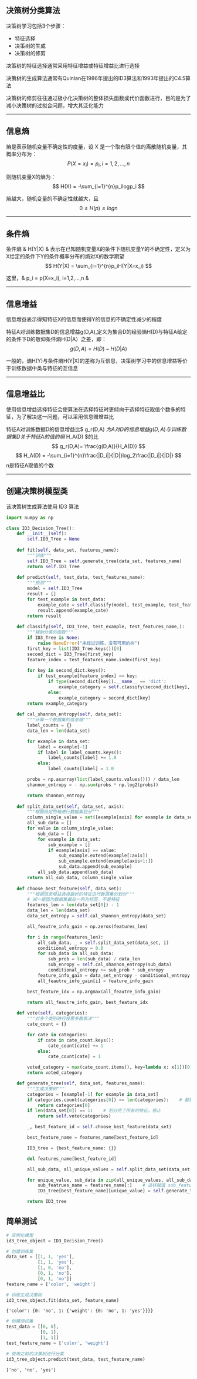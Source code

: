 
## 决策树分类算法
决策树学习包括3个步骤：

* 特征选择
* 决策树的生成
* 决策树的修剪

决策树的特征选择通常采用特征增益或特征增益比进行选择

决策树的生成算法通常有Quinlan在1986年提出的ID3算法和1993年提出的C4.5算法

决策树的修剪往往通过极小化决策树的整体损失函数或代价函数进行，目的是为了减小决策树的过拟合问题，增大其泛化能力

***
## 信息熵
熵是表示随机变量不确定性的度量，设 X 是一个取有限个值的离散随机变量，其概率分布为：
$$ P(X = x_i) = p_i,   i=1,2,...,n $$

则随机变量X的熵为：
$$ H(X) = -\sum_{i=1}^{n}p_ilogp_i $$

熵越大，随机变量的不确定性就越大，且
$$ 0\leq H(p)\leq logn $$

***
## 条件熵
条件熵 & H(Y|X) & 表示在已知随机变量X的条件下随机变量Y的不确定性，定义为X给定的条件下Y的条件概率分布的熵对X的数学期望
$$ H(Y|X) = \sum_{i=1}^{n}p_iH(Y|X=x_i) $$

这里，& p_i = p(X=x_i), i=1,2,...,n &

***
## 信息增益
信息增益表示得知特征X的信息而使得Y的信息的不确定性减少的程度

特征A对训练数据集D的信息增益g(D,A),定义为集合D的经验熵H(D)与特征A给定的条件下D的敬仰条件熵H(D|A）之差，即：
$$ g(D,A)=H(D)-H(D|A) $$

一般的，熵H(Y)与条件熵H(Y|X)的差称为互信息，决策树学习中的信息增益等价于训练数据中类与特征的互信息

***
## 信息增益比
使用信息增益选择特征会使算法在选择特征时更倾向于选择特征取值个数多的特征，为了解决这一问题，可以采用信息赠增益比

特征A对训练数据D的信息增益比$ g_r(D,A) $为A对D的信息增益g(D,A)与训练数据集D关于特征A的值的熵$ H_A(D) $的比
$$ g_r(D,A)= \frac{g(D,A)}{H_A(D)} $$
$$ H_A(D) = -\sum_{i=1}^{n}\frac{|D_i|}{|D|}log_2\frac{|D_i|}{|D|} $$
n是特征A取值的个数



***
## 创建决策树模型类
该决策树生成算法使用 ID3 算法


```python
import numpy as np
```


```python
class ID3_Decision_Tree():
    def __init__(self):
        self.ID3_Tree = None
        
    def fit(self, data_set, features_name):
        """训练"""
        self.ID3_Tree = self.generate_tree(data_set, features_name)
        return self.ID3_Tree
    
    def predict(self, test_data, test_features_name):
        """预测"""
        model = self.ID3_Tree
        result = []
        for test_example in test_data:
            example_cate = self.classify(model, test_example, test_features_name)
            result.append(example_cate)
        return result
    
    def classify(self, ID3_Tree, test_example, test_features_name,):
        """辅助分类的函数"""
        if ID3_Tree is None:
            raise NameError("未经过训练，没有可用的树")
        first_key = list(ID3_Tree.keys())[0]
        second_dict = ID3_Tree[first_key]
        feature_index = test_features_name.index(first_key)
    
        for key in second_dict.keys():
            if test_example[feature_index] == key:
                if type(second_dict[key]).__name__ == 'dict':
                    example_category = self.classify(second_dict[key], test_example, test_features_name)
                else:
                    example_category = second_dict[key]
        return example_category
        
    def cal_shannon_entropy(self, data_set):
        """计算一个数据集的信息熵"""
        label_counts = {}
        data_len = len(data_set)

        for example in data_set:
            label = example[-1]
            if label in label_counts.keys():
                label_counts[label] += 1.0
            else:
                label_counts[label] = 1.0

        probs = np.asarray(list(label_counts.values())) / data_len
        shannon_entropy = - np.sum(probs * np.log2(probs))

        return shannon_entropy
    
    def split_data_set(self, data_set, axis):
        """根据给定的轴进行数据集划分"""
        column_single_value = set([example[axis] for example in data_set])
        all_sub_data = []
        for value in column_single_value:
            sub_data = []
            for example in data_set:
                sub_example = []
                if example[axis] == value:
                    sub_example.extend(example[:axis])
                    sub_example.extend(example[axis+1:])
                    sub_data.append(sub_example)
            all_sub_data.append(sub_data)
        return all_sub_data, column_single_value
    
    def choose_best_feature(self, data_set):
        """根据信息增益选择最好的特征进行数据集的划分"""
        # 减一是因为数据集最后一列为标签，不是特征
        features_len = len(data_set[0]) - 1
        data_len = len(data_set)
        data_set_entropy = self.cal_shannon_entropy(data_set)

        all_feautre_info_gain = np.zeros(features_len)

        for i in range(features_len):
            all_sub_data, _ = self.split_data_set(data_set, i)
            conditional_entropy = 0.0      
            for sub_data in all_sub_data:
                sub_prob = len(sub_data) / data_len
                sub_enropy = self.cal_shannon_entropy(sub_data)
                conditional_entropy += sub_prob * sub_enropy
            feature_info_gain = data_set_entropy - conditional_entropy
            all_feautre_info_gain[i] = feature_info_gain

        best_feature_idx = np.argmax(all_feautre_info_gain)

        return all_feautre_info_gain, best_feature_idx
    
    def vote(self, categories):
        """对多个类别进行投票多数表决"""
        cate_count = {}

        for cate in categories:
            if cate in cate_count.keys():
                cate_count[cate] += 1
            else:
                cate_count[cate] = 1

        voted_category = max(cate_count.items(), key=lambda x: x[1])[0]
        return voted_category

    def generate_tree(self, data_set, features_name):
        """生成决策树"""
        categories = [example[-1] for example in data_set]
        if categories.count(categories[0]) == len(categories):    # 都是同一个类别的时候停止划分
            return categories[0]
        if len(data_set[0]) == 1:    # 划分完了所有的特征，停止
            return self.vote(categories)

        _, best_feature_id = self.choose_best_feature(data_set)

        best_feature_name = features_name[best_feature_id]

        ID3_tree = {best_feature_name: {}}

        del features_name[best_feature_id]

        all_sub_data, all_unique_values = self.split_data_set(data_set, best_feature_id)

        for unique_value, sub_data in zip(all_unique_values, all_sub_data):
            sub_featrues_name = features_name[:]    # 这样赋值 sub_features_name 和 featrues_name指向的是不同对象
            ID3_tree[best_feature_name][unique_value] = self.generate_tree(sub_data, sub_featrues_name)

        return ID3_tree
```

## 简单测试


```python
# 实例化模型
id3_tree_object = ID3_Decision_Tree()
```


```python
# 创建训练集
data_set = [[1, 1, 'yes'],
            [1, 1, 'yes'],
            [1, 0, 'no'],
            [0, 1, 'no'],
            [0, 1, 'no']]
feature_name = ['color', 'weight']
```


```python
# 训练生成决策树
id3_tree_object.fit(data_set, feature_name)
```




    {'color': {0: 'no', 1: {'weight': {0: 'no', 1: 'yes'}}}}




```python
# 创建测试集
test_data = [[0, 0],
             [0, 1],
             [1, 1]]
test_feature_name = ['color', 'weight']
```


```python
# 使用之前的决策树进行分类
id3_tree_object.predict(test_data, test_feature_name)
```




    ['no', 'no', 'yes']


